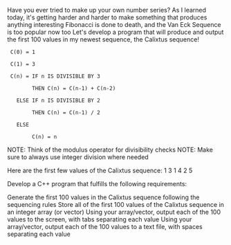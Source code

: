 Have you ever tried to make up your own number series? 
As I learned today, it's getting harder and harder to make something that produces anything interesting
Fibonacci is done to death, and the Van Eck Sequence is too popular now too
Let's develop a program that will produce and output the first 100 values in my newest sequence, the Calixtus sequence!


     C(0) = 1

     C(1) = 3

     C(n) = IF n IS DIVISIBLE BY 3

            THEN C(n) = C(n-1) + C(n-2)

       ELSE IF n IS DIVISIBLE BY 2

            THEN C(n) = C(n-1) / 2

       ELSE

            C(n) = n

NOTE:  Think of the modulus operator for divisibility checks
NOTE:  Make sure to always use integer division where needed

Here are the first few values of the Calixtus sequence: 1 3 1 4 2 5

Develop a C++ program that fulfills the following requirements:

Generate the first 100 values in the Calixtus sequence following the sequencing rules
Store all of the first 100 values of the Calixtus sequence in an integer array (or vector)
Using your array/vector, output each of the 100 values to the screen, with tabs separating each value
Using your array/vector, output each of the 100 values to a text file, with spaces separating each value
